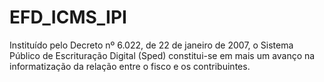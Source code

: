 # EFD_ICMS_IPI
Instituído pelo Decreto nº 6.022, de 22 de janeiro de 2007, o Sistema Público de Escrituração Digital (Sped) constitui-se em mais um avanço na informatização da relação entre o fisco e os contribuintes.
